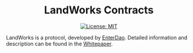 <div align="center">

# LandWorks Contracts

[![License: MIT](https://img.shields.io/badge/License-MIT-yellow.svg)](https://opensource.org/licenses/MIT)

</div>

LandWorks is a protocol, developed by [EnterDao](https://enterdao.xy`). Detailed information and description can be found in the [Whitepaper](./Whitepaper.md).